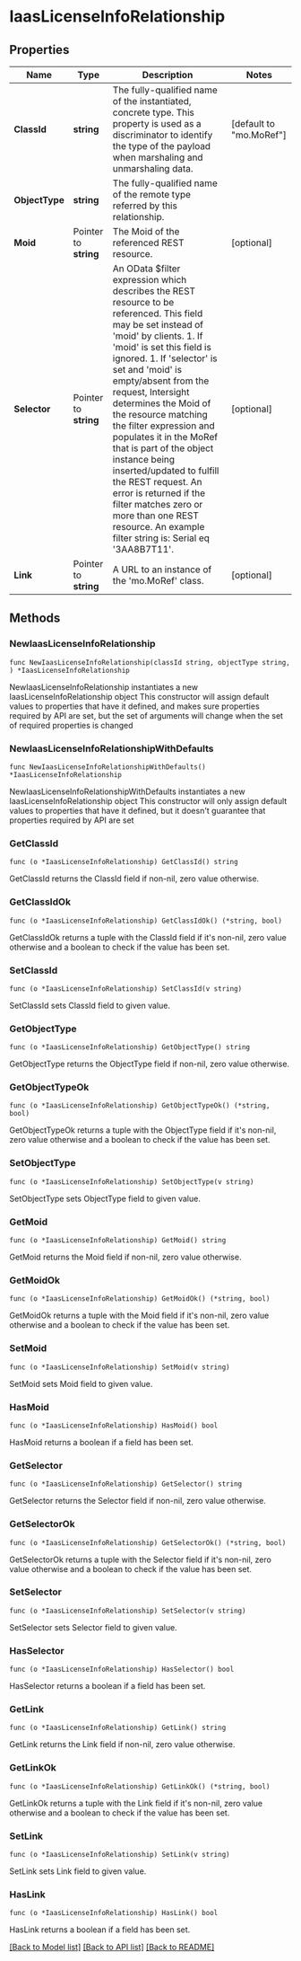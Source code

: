 # IaasLicenseInfoRelationship

## Properties

Name | Type | Description | Notes
------------ | ------------- | ------------- | -------------
**ClassId** | **string** | The fully-qualified name of the instantiated, concrete type. This property is used as a discriminator to identify the type of the payload when marshaling and unmarshaling data. | [default to "mo.MoRef"]
**ObjectType** | **string** | The fully-qualified name of the remote type referred by this relationship. | 
**Moid** | Pointer to **string** | The Moid of the referenced REST resource. | [optional] 
**Selector** | Pointer to **string** | An OData $filter expression which describes the REST resource to be referenced. This field may be set instead of &#39;moid&#39; by clients. 1. If &#39;moid&#39; is set this field is ignored. 1. If &#39;selector&#39; is set and &#39;moid&#39; is empty/absent from the request, Intersight determines the Moid of the resource matching the filter expression and populates it in the MoRef that is part of the object instance being inserted/updated to fulfill the REST request. An error is returned if the filter matches zero or more than one REST resource. An example filter string is: Serial eq &#39;3AA8B7T11&#39;. | [optional] 
**Link** | Pointer to **string** | A URL to an instance of the &#39;mo.MoRef&#39; class. | [optional] 

## Methods

### NewIaasLicenseInfoRelationship

`func NewIaasLicenseInfoRelationship(classId string, objectType string, ) *IaasLicenseInfoRelationship`

NewIaasLicenseInfoRelationship instantiates a new IaasLicenseInfoRelationship object
This constructor will assign default values to properties that have it defined,
and makes sure properties required by API are set, but the set of arguments
will change when the set of required properties is changed

### NewIaasLicenseInfoRelationshipWithDefaults

`func NewIaasLicenseInfoRelationshipWithDefaults() *IaasLicenseInfoRelationship`

NewIaasLicenseInfoRelationshipWithDefaults instantiates a new IaasLicenseInfoRelationship object
This constructor will only assign default values to properties that have it defined,
but it doesn't guarantee that properties required by API are set

### GetClassId

`func (o *IaasLicenseInfoRelationship) GetClassId() string`

GetClassId returns the ClassId field if non-nil, zero value otherwise.

### GetClassIdOk

`func (o *IaasLicenseInfoRelationship) GetClassIdOk() (*string, bool)`

GetClassIdOk returns a tuple with the ClassId field if it's non-nil, zero value otherwise
and a boolean to check if the value has been set.

### SetClassId

`func (o *IaasLicenseInfoRelationship) SetClassId(v string)`

SetClassId sets ClassId field to given value.


### GetObjectType

`func (o *IaasLicenseInfoRelationship) GetObjectType() string`

GetObjectType returns the ObjectType field if non-nil, zero value otherwise.

### GetObjectTypeOk

`func (o *IaasLicenseInfoRelationship) GetObjectTypeOk() (*string, bool)`

GetObjectTypeOk returns a tuple with the ObjectType field if it's non-nil, zero value otherwise
and a boolean to check if the value has been set.

### SetObjectType

`func (o *IaasLicenseInfoRelationship) SetObjectType(v string)`

SetObjectType sets ObjectType field to given value.


### GetMoid

`func (o *IaasLicenseInfoRelationship) GetMoid() string`

GetMoid returns the Moid field if non-nil, zero value otherwise.

### GetMoidOk

`func (o *IaasLicenseInfoRelationship) GetMoidOk() (*string, bool)`

GetMoidOk returns a tuple with the Moid field if it's non-nil, zero value otherwise
and a boolean to check if the value has been set.

### SetMoid

`func (o *IaasLicenseInfoRelationship) SetMoid(v string)`

SetMoid sets Moid field to given value.

### HasMoid

`func (o *IaasLicenseInfoRelationship) HasMoid() bool`

HasMoid returns a boolean if a field has been set.

### GetSelector

`func (o *IaasLicenseInfoRelationship) GetSelector() string`

GetSelector returns the Selector field if non-nil, zero value otherwise.

### GetSelectorOk

`func (o *IaasLicenseInfoRelationship) GetSelectorOk() (*string, bool)`

GetSelectorOk returns a tuple with the Selector field if it's non-nil, zero value otherwise
and a boolean to check if the value has been set.

### SetSelector

`func (o *IaasLicenseInfoRelationship) SetSelector(v string)`

SetSelector sets Selector field to given value.

### HasSelector

`func (o *IaasLicenseInfoRelationship) HasSelector() bool`

HasSelector returns a boolean if a field has been set.

### GetLink

`func (o *IaasLicenseInfoRelationship) GetLink() string`

GetLink returns the Link field if non-nil, zero value otherwise.

### GetLinkOk

`func (o *IaasLicenseInfoRelationship) GetLinkOk() (*string, bool)`

GetLinkOk returns a tuple with the Link field if it's non-nil, zero value otherwise
and a boolean to check if the value has been set.

### SetLink

`func (o *IaasLicenseInfoRelationship) SetLink(v string)`

SetLink sets Link field to given value.

### HasLink

`func (o *IaasLicenseInfoRelationship) HasLink() bool`

HasLink returns a boolean if a field has been set.


[[Back to Model list]](../README.md#documentation-for-models) [[Back to API list]](../README.md#documentation-for-api-endpoints) [[Back to README]](../README.md)


